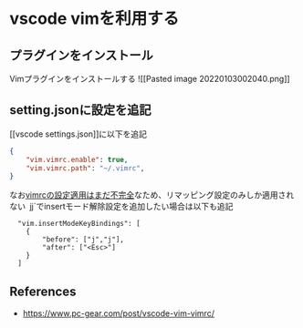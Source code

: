 # vscode vimを利用する
## プラグインをインストール
Vimプラグインをインストールする
![[Pasted image 20220103002040.png]]

## setting.jsonに設定を追記
[[vscode settings.json]]に以下を追記
```json
{
	"vim.vimrc.enable": true,
    "vim.vimrc.path": "~/.vimrc",
}

```


なお[vimrcの設定適用はまだ不完全](https://github.com/VSCodeVim/Vim`#vimrc-support)なため、リマッピング設定のみしか適用されない`
`jj`でinsertモード解除設定を追加したい場合は以下も追記
```
  "vim.insertModeKeyBindings": [
    {
        "before": ["j","j"],
        "after": ["<Esc>"]
    }
  ]
```

## References
- https://www.pc-gear.com/post/vscode-vim-vimrc/

